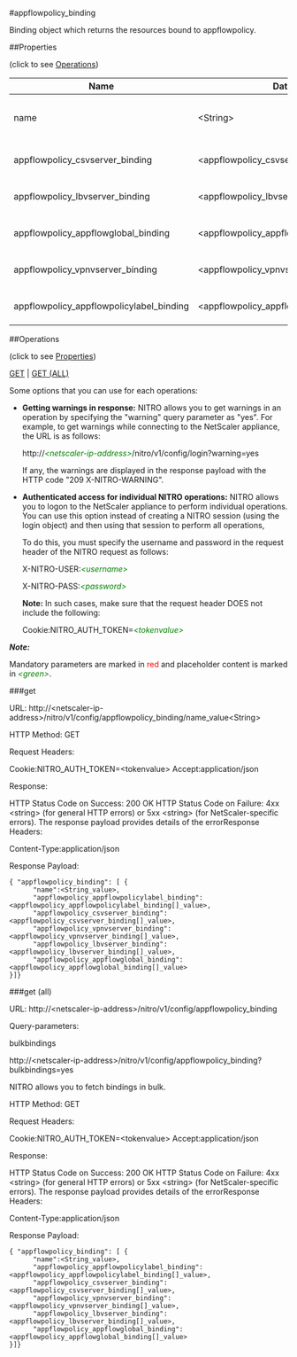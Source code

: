 #appflowpolicy_binding

Binding object which returns the resources bound to appflowpolicy.


##Properties 
<span>(click to see [Operations](#operations))</span>


<table><thead><tr><th>Name</th><th> Data Type</th><th> Permissions</th><th>Description</th></tr></thead><tbody><tr><td>name</td><td>&lt;String></td><td>Read-write</td><td>Name of the policy about which to display detailed information.</td><tr><tr><td>appflowpolicy_csvserver_binding</td><td>&lt;appflowpolicy_csvserver_binding[]></td><td>Read-only</td><td>csvserver that can be bound to appflowpolicy.</td><tr><tr><td>appflowpolicy_lbvserver_binding</td><td>&lt;appflowpolicy_lbvserver_binding[]></td><td>Read-only</td><td>lbvserver that can be bound to appflowpolicy.</td><tr><tr><td>appflowpolicy_appflowglobal_binding</td><td>&lt;appflowpolicy_appflowglobal_binding[]></td><td>Read-only</td><td>appflowglobal that can be bound to appflowpolicy.</td><tr><tr><td>appflowpolicy_vpnvserver_binding</td><td>&lt;appflowpolicy_vpnvserver_binding[]></td><td>Read-only</td><td>vpnvserver that can be bound to appflowpolicy.</td><tr><tr><td>appflowpolicy_appflowpolicylabel_binding</td><td>&lt;appflowpolicy_appflowpolicylabel_binding[]></td><td>Read-only</td><td>appflowpolicylabel that can be bound to appflowpolicy.</td><tr></tbody></table>
##Operations 
<span>(click to see [Properties](#properties))</span>


[GET](#get) | [GET (ALL)](#get-(all))


Some options that you can use for each operations:
<ul><li><p><b>Getting warnings in response:</b> NITRO allows you to get warnings in an operation by specifying the "warning" query parameter as "yes". For example, to get warnings while connecting to the NetScaler appliance, the URL is as follows:</p><p>http://<span style="color:green;font-style:italic;">&lt;netscaler-ip-address&gt;</span>/nitro/v1/config/login?warning=yes</p><p>If any, the warnings are displayed in the response payload with the HTTP code "209 X-NITRO-WARNING".</p></li><li><p><b>Authenticated access for individual NITRO operations:</b> NITRO allows you to logon to the NetScaler appliance to perform individual operations. You can use this option instead of creating a NITRO session (using the login object) and then using that session to perform all operations,</p><p>To do this, you must specify the username and password in the request header of the NITRO request as follows:</p><p>X-NITRO-USER:<span style="color:green;font-style:italic;">&lt;username&gt;</span></p><p>X-NITRO-PASS:<span style="color:green;font-style:italic;">&lt;password&gt;</span></p><p><b>Note:</b> In such cases, make sure that the request header DOES not include the following:</p><p>Cookie:NITRO_AUTH_TOKEN=<span style="color:green;font-style:italic;">&lt;tokenvalue&gt;</span></p></li></ul>



***Note:*** 
Mandatory parameters are marked in <span style="color:#FF0000;">red</span> and placeholder content is marked in <span style="color:green;font-style:italic">&lt;green&gt;</span>.

###get



URL: http://&lt;netscaler-ip-address&gt;/nitro/v1/config/appflowpolicy_binding/name_value&lt;String&gt;
HTTP Method: GET
Request Headers:

Cookie:NITRO_AUTH_TOKEN=&lt;tokenvalue&gt;Accept:application/json

Response:
HTTP Status Code on Success: 200 OKHTTP Status Code on Failure: 4xx &lt;string&gt; (for general HTTP errors) or 5xx &lt;string&gt; (for NetScaler-specific errors). The response payload provides details of the errorResponse Headers:

Content-Type:application/json

Response Payload: ```{ "appflowpolicy_binding": [ {      "name":<String_value>,      "appflowpolicy_appflowpolicylabel_binding":<appflowpolicy_appflowpolicylabel_binding[]_value>,      "appflowpolicy_csvserver_binding":<appflowpolicy_csvserver_binding[]_value>,      "appflowpolicy_vpnvserver_binding":<appflowpolicy_vpnvserver_binding[]_value>,      "appflowpolicy_lbvserver_binding":<appflowpolicy_lbvserver_binding[]_value>,      "appflowpolicy_appflowglobal_binding":<appflowpolicy_appflowglobal_binding[]_value>}]}```



###get (all)



URL: http://&lt;netscaler-ip-address&gt;/nitro/v1/config/appflowpolicy_binding
Query-parameters:
bulkbindings
http://&lt;netscaler-ip-address&gt;/nitro/v1/config/appflowpolicy_binding?bulkbindings=yes
NITRO allows you to fetch bindings in bulk.



HTTP Method: GET
Request Headers:

Cookie:NITRO_AUTH_TOKEN=&lt;tokenvalue&gt;Accept:application/json

Response:
HTTP Status Code on Success: 200 OKHTTP Status Code on Failure: 4xx &lt;string&gt; (for general HTTP errors) or 5xx &lt;string&gt; (for NetScaler-specific errors). The response payload provides details of the errorResponse Headers:

Content-Type:application/json

Response Payload: ```{ "appflowpolicy_binding": [ {      "name":<String_value>,      "appflowpolicy_appflowpolicylabel_binding":<appflowpolicy_appflowpolicylabel_binding[]_value>,      "appflowpolicy_csvserver_binding":<appflowpolicy_csvserver_binding[]_value>,      "appflowpolicy_vpnvserver_binding":<appflowpolicy_vpnvserver_binding[]_value>,      "appflowpolicy_lbvserver_binding":<appflowpolicy_lbvserver_binding[]_value>,      "appflowpolicy_appflowglobal_binding":<appflowpolicy_appflowglobal_binding[]_value>}]}```



